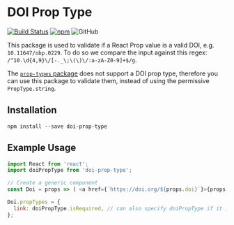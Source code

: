 # DOI Prop Type

[![Build Status](https://img.shields.io/github/workflow/status/OpenBookPublishers/doi-prop-type/build-test-and-lint/master)](https://www.npmjs.com/package/doi-prop-type)
[![npm](https://img.shields.io/npm/v/doi-prop-type.svg)](https://www.npmjs.com/package/doi-prop-type)
![GitHub](https://img.shields.io/github/license/OpenBookPublishers/doi-prop-type)

This package is used to validate if a React Prop value is a valid DOI, e.g. `10.11647/obp.0229`. To do so we compare the input against this regex: `/^10.\d{4,9}\/[-._\;\(\)\/:a-zA-Z0-9]+$/g`.

The [`prop-types` package](https://www.npmjs.com/package/prop-types) does not support a DOI prop type, therefore you can use this package to validate them, instead of using the permissive `PropType.string`.

## Installation
`npm install --save doi-prop-type`

## Example Usage
```javascript
import React from 'react';
import doiPropType from 'doi-prop-type';

// Create a generic component
const Doi = props => ( <a href={`https://doi.org/${props.doi}`}>{props.doi}</a> );

Doi.propTypes = {
  link: doiPropType.isRequired, // can also specify doiPropType if it is not required
};
```

